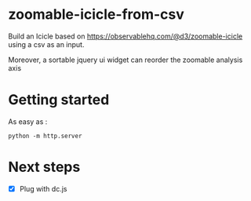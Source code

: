 # zoomable-icicle-from-csv
Build an Icicle based on https://observablehq.com/@d3/zoomable-icicle using a csv as an input.

Moreover, a sortable jquery ui widget can reorder the zoomable analysis axis

# Getting started
As easy as : 
```shellscript
python -m http.server
```

# Next steps
- [x] Plug with dc.js
